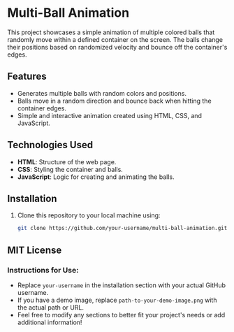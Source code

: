 # Multi-Ball Animation

This project showcases a simple animation of multiple colored balls that randomly move within a defined container on the screen. The balls change their positions based on randomized velocity and bounce off the container's edges.

## Features

- Generates multiple balls with random colors and positions.
- Balls move in a random direction and bounce back when hitting the container edges.
- Simple and interactive animation created using HTML, CSS, and JavaScript.

## Technologies Used

- **HTML**: Structure of the web page.
- **CSS**: Styling the container and balls.
- **JavaScript**: Logic for creating and animating the balls.

## Installation

1. Clone this repository to your local machine using:
   ```bash
   git clone https://github.com/your-username/multi-ball-animation.git

   
##  MIT License

### Instructions for Use:
- Replace `your-username` in the installation section with your actual GitHub username.
- If you have a demo image, replace `path-to-your-demo-image.png` with the actual path or URL.
- Feel free to modify any sections to better fit your project's needs or add additional information!
